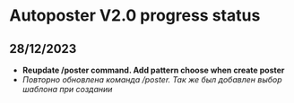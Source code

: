 # Autoposter V2.0 progress status

## 28/12/2023
- **Reupdate /poster command. Add pattern choose when create poster**
- *Повторно обновлена команда /poster. Так же был добавлен выбор шаблона при создании*
